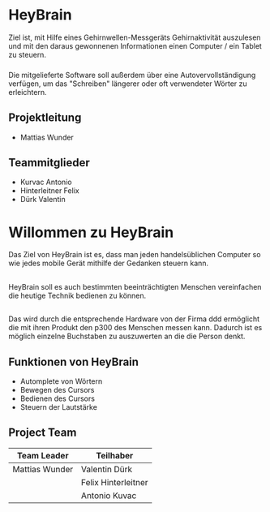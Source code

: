 # HeyBrain

Ziel ist, mit Hilfe eines Gehirnwellen-Messgeräts Gehirnaktivität auszulesen und mit den daraus gewonnenen Informationen
einen Computer / ein Tablet zu steuern.
###
Die mitgelieferte Software soll außerdem über eine Autovervollständigung verfügen, um das "Schreiben" längerer oder oft verwendeter
Wörter zu erleichtern.

## Projektleitung
- Mattias Wunder

## Teammitglieder
- Kurvac Antonio
- Hinterleitner Felix
- Dürk Valentin

# Willommen zu HeyBrain
Das Ziel von HeyBrain ist es, dass man jeden handelsüblichen Computer so wie jedes mobile Gerät mithilfe der Gedanken steuern kann.

##

HeyBrain soll es auch bestimmten beeinträchtigten Menschen vereinfachen die heutige Technik bedienen zu können.   

##

Das wird durch die entsprechende Hardware von der Firma ddd ermöglicht die mit ihren Produkt den p300 des Menschen messen kann. Dadurch ist es möglich einzelne Buchstaben zu auszuwerten an die die Person denkt.


## Funktionen von HeyBrain
* Automplete von Wörtern
* Bewegen des Cursors
* Bedienen des Cursors
* Steuern der Lautstärke
  

## Project Team

|Team Leader                    |Teilhaber                    |
|-------------------------------|-----------------------------|
|Mattias Wunder                 |Valentin Dürk                |
|                               |Felix Hinterleitner          |
|                               |Antonio Kuvac                |
